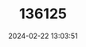 ---
title: "136125"
category: "Mannophryne leonardoi"
draft: false
date: 2024-02-22 13:03:51
languages:
  Spanish; Castilian: ["Sapito Acollarado de Turimiquire"]
  English: ["Turimiquire Collared Frog"]
---